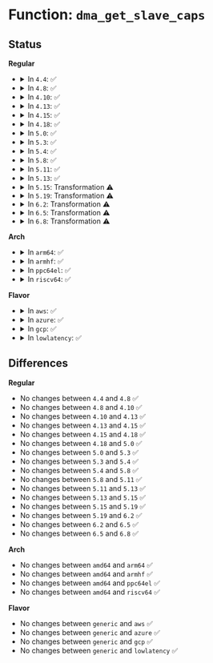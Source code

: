 # Function: <code>dma_get_slave_caps</code>

## Status
<b>Regular</b>
<ul>
<li>
<details>
<summary>In <code>4.4</code>: ✅</summary>

```c
int dma_get_slave_caps(struct dma_chan *chan, struct dma_slave_caps *caps);
```

**Collision:** Unique Global

**Inline:** No

**Transformation:** False

**Instances:**

```
In drivers/dma/dmaengine.c (ffffffff814bcad0)
Location: drivers/dma/dmaengine.c:471
Inline: False
```
**Symbols:**

```
ffffffff814bcad0-ffffffff814bcb49: dma_get_slave_caps (STB_GLOBAL)
```
</details>
</li>
<li>
<details>
<summary>In <code>4.8</code>: ✅</summary>

```c
int dma_get_slave_caps(struct dma_chan *chan, struct dma_slave_caps *caps);
```

**Collision:** Unique Global

**Inline:** No

**Transformation:** False

**Instances:**

```
In drivers/dma/dmaengine.c (ffffffff8150c550)
Location: drivers/dma/dmaengine.c:475
Inline: False
Direct callers:
  - drivers/tty/serial/8250/8250_dma.c:serial8250_request_dma
  - drivers/tty/serial/8250/8250_dma.c:serial8250_request_dma
```
**Symbols:**

```
ffffffff8150c550-ffffffff8150c5df: dma_get_slave_caps (STB_GLOBAL)
```
</details>
</li>
<li>
<details>
<summary>In <code>4.10</code>: ✅</summary>

```c
int dma_get_slave_caps(struct dma_chan *chan, struct dma_slave_caps *caps);
```

**Collision:** Unique Global

**Inline:** No

**Transformation:** False

**Instances:**

```
In drivers/dma/dmaengine.c (ffffffff81538660)
Location: drivers/dma/dmaengine.c:475
Inline: False
Direct callers:
  - drivers/tty/serial/8250/8250_dma.c:serial8250_request_dma
  - drivers/tty/serial/8250/8250_dma.c:serial8250_request_dma
```
**Symbols:**

```
ffffffff81538660-ffffffff815386ef: dma_get_slave_caps (STB_GLOBAL)
```
</details>
</li>
<li>
<details>
<summary>In <code>4.13</code>: ✅</summary>

```c
int dma_get_slave_caps(struct dma_chan *chan, struct dma_slave_caps *caps);
```

**Collision:** Unique Global

**Inline:** No

**Transformation:** False

**Instances:**

```
In drivers/dma/dmaengine.c (ffffffff8154bf70)
Location: drivers/dma/dmaengine.c:475
Inline: False
Direct callers:
  - drivers/tty/serial/8250/8250_dma.c:serial8250_request_dma
  - drivers/tty/serial/8250/8250_dma.c:serial8250_request_dma
```
**Symbols:**

```
ffffffff8154bf70-ffffffff8154bfff: dma_get_slave_caps (STB_GLOBAL)
```
</details>
</li>
<li>
<details>
<summary>In <code>4.15</code>: ✅</summary>

```c
int dma_get_slave_caps(struct dma_chan *chan, struct dma_slave_caps *caps);
```

**Collision:** Unique Global

**Inline:** No

**Transformation:** False

**Instances:**

```
In drivers/dma/dmaengine.c (ffffffff815af500)
Location: drivers/dma/dmaengine.c:475
Inline: False
Direct callers:
  - drivers/tty/serial/8250/8250_dma.c:serial8250_request_dma
  - drivers/tty/serial/8250/8250_dma.c:serial8250_request_dma
```
**Symbols:**

```
ffffffff815af500-ffffffff815af58f: dma_get_slave_caps (STB_GLOBAL)
```
</details>
</li>
<li>
<details>
<summary>In <code>4.18</code>: ✅</summary>

```c
int dma_get_slave_caps(struct dma_chan *chan, struct dma_slave_caps *caps);
```

**Collision:** Unique Global

**Inline:** No

**Transformation:** False

**Instances:**

```
In drivers/dma/dmaengine.c (ffffffff815e78b0)
Location: drivers/dma/dmaengine.c:475
Inline: False
Direct callers:
  - drivers/tty/serial/8250/8250_dma.c:serial8250_request_dma
  - drivers/tty/serial/8250/8250_dma.c:serial8250_request_dma
```
**Symbols:**

```
ffffffff815e78b0-ffffffff815e793f: dma_get_slave_caps (STB_GLOBAL)
```
</details>
</li>
<li>
<details>
<summary>In <code>5.0</code>: ✅</summary>

```c
int dma_get_slave_caps(struct dma_chan *chan, struct dma_slave_caps *caps);
```

**Collision:** Unique Global

**Inline:** No

**Transformation:** False

**Instances:**

```
In drivers/dma/dmaengine.c (ffffffff81601d10)
Location: drivers/dma/dmaengine.c:473
Inline: False
Direct callers:
  - drivers/tty/serial/8250/8250_dma.c:serial8250_request_dma
  - drivers/tty/serial/8250/8250_dma.c:serial8250_request_dma
```
**Symbols:**

```
ffffffff81601d10-ffffffff81601d99: dma_get_slave_caps (STB_GLOBAL)
```
</details>
</li>
<li>
<details>
<summary>In <code>5.3</code>: ✅</summary>

```c
int dma_get_slave_caps(struct dma_chan *chan, struct dma_slave_caps *caps);
```

**Collision:** Unique Global

**Inline:** No

**Transformation:** False

**Instances:**

```
In drivers/dma/dmaengine.c (ffffffff816346b0)
Location: drivers/dma/dmaengine.c:463
Inline: False
Direct callers:
  - drivers/tty/serial/8250/8250_dma.c:serial8250_request_dma
  - drivers/tty/serial/8250/8250_dma.c:serial8250_request_dma
```
**Symbols:**

```
ffffffff816346b0-ffffffff81634739: dma_get_slave_caps (STB_GLOBAL)
```
</details>
</li>
<li>
<details>
<summary>In <code>5.4</code>: ✅</summary>

```c
int dma_get_slave_caps(struct dma_chan *chan, struct dma_slave_caps *caps);
```

**Collision:** Unique Global

**Inline:** No

**Transformation:** False

**Instances:**

```
In drivers/dma/dmaengine.c (ffffffff816563e0)
Location: drivers/dma/dmaengine.c:463
Inline: False
Direct callers:
  - drivers/tty/serial/8250/8250_dma.c:serial8250_request_dma
  - drivers/tty/serial/8250/8250_dma.c:serial8250_request_dma
```
**Symbols:**

```
ffffffff816563e0-ffffffff8165646f: dma_get_slave_caps (STB_GLOBAL)
```
</details>
</li>
<li>
<details>
<summary>In <code>5.8</code>: ✅</summary>

```c
int dma_get_slave_caps(struct dma_chan *chan, struct dma_slave_caps *caps);
```

**Collision:** Unique Global

**Inline:** No

**Transformation:** False

**Instances:**

```
In drivers/dma/dmaengine.c (ffffffff81706440)
Location: drivers/dma/dmaengine.c:570
Inline: False
Direct callers:
  - drivers/tty/serial/8250/8250_dma.c:serial8250_request_dma
  - drivers/tty/serial/8250/8250_dma.c:serial8250_request_dma
```
**Symbols:**

```
ffffffff81706440-ffffffff817064e6: dma_get_slave_caps (STB_GLOBAL)
```
</details>
</li>
<li>
<details>
<summary>In <code>5.11</code>: ✅</summary>

```c
int dma_get_slave_caps(struct dma_chan *chan, struct dma_slave_caps *caps);
```

**Collision:** Unique Global

**Inline:** No

**Transformation:** False

**Instances:**

```
In drivers/dma/dmaengine.c (ffffffff81723770)
Location: drivers/dma/dmaengine.c:570
Inline: False
Direct callers:
  - drivers/tty/serial/8250/8250_dma.c:serial8250_request_dma
  - drivers/tty/serial/8250/8250_dma.c:serial8250_request_dma
```
**Symbols:**

```
ffffffff81723770-ffffffff81723851: dma_get_slave_caps (STB_GLOBAL)
```
</details>
</li>
<li>
<details>
<summary>In <code>5.13</code>: ✅</summary>

```c
int dma_get_slave_caps(struct dma_chan *chan, struct dma_slave_caps *caps);
```

**Collision:** Unique Global

**Inline:** No

**Transformation:** False

**Instances:**

```
In drivers/dma/dmaengine.c (ffffffff817049c0)
Location: drivers/dma/dmaengine.c:570
Inline: False
Direct callers:
  - drivers/tty/serial/8250/8250_dma.c:serial8250_request_dma
  - drivers/tty/serial/8250/8250_dma.c:serial8250_request_dma
```
**Symbols:**

```
ffffffff817049c0-ffffffff81704aa1: dma_get_slave_caps (STB_GLOBAL)
```
</details>
</li>
<li>
<details>
<summary>In <code>5.15</code>: Transformation ⚠️</summary>

```c
int dma_get_slave_caps(struct dma_chan *chan, struct dma_slave_caps *caps);
```

**Collision:** Unique Global

**Inline:** No

**Transformation:** True

**Instances:**

```
In drivers/dma/dmaengine.c (0)
Location: drivers/dma/dmaengine.c:570
Inline: False
Direct callers:
  - drivers/tty/serial/8250/8250_dma.c:serial8250_request_dma
  - drivers/tty/serial/8250/8250_dma.c:serial8250_request_dma
```
**Symbols:**

```
ffffffff81cf3d88-ffffffff81cf3d9d: dma_get_slave_caps.cold (STB_LOCAL)
ffffffff81780660-ffffffff8178077a: dma_get_slave_caps (STB_GLOBAL)
```
</details>
</li>
<li>
<details>
<summary>In <code>5.19</code>: Transformation ⚠️</summary>

```c
int dma_get_slave_caps(struct dma_chan *chan, struct dma_slave_caps *caps);
```

**Collision:** Unique Global

**Inline:** No

**Transformation:** True

**Instances:**

```
In drivers/dma/dmaengine.c (0)
Location: drivers/dma/dmaengine.c:570
Inline: False
Direct callers:
  - drivers/tty/serial/8250/8250_dma.c:serial8250_request_dma
  - drivers/tty/serial/8250/8250_dma.c:serial8250_request_dma
  - drivers/tty/serial/8250/8250_dma.c:serial8250_request_dma
```
**Symbols:**

```
ffffffff81ebbf41-ffffffff81ebbf56: dma_get_slave_caps.cold (STB_LOCAL)
ffffffff818b7120-ffffffff818b724c: dma_get_slave_caps (STB_GLOBAL)
```
</details>
</li>
<li>
<details>
<summary>In <code>6.2</code>: Transformation ⚠️</summary>

```c
int dma_get_slave_caps(struct dma_chan *chan, struct dma_slave_caps *caps);
```

**Collision:** Unique Global

**Inline:** No

**Transformation:** True

**Instances:**

```
In drivers/dma/dmaengine.c (0)
Location: drivers/dma/dmaengine.c:571
Inline: False
Direct callers:
  - drivers/tty/serial/8250/8250_dma.c:serial8250_request_dma
  - drivers/tty/serial/8250/8250_dma.c:serial8250_request_dma
  - drivers/tty/serial/8250/8250_dma.c:serial8250_request_dma
```
**Symbols:**

```
ffffffff8209378e-ffffffff820937a3: dma_get_slave_caps.cold (STB_LOCAL)
ffffffff81a03fb0-ffffffff81a040dc: dma_get_slave_caps (STB_GLOBAL)
```
</details>
</li>
<li>
<details>
<summary>In <code>6.5</code>: Transformation ⚠️</summary>

```c
int dma_get_slave_caps(struct dma_chan *chan, struct dma_slave_caps *caps);
```

**Collision:** Unique Global

**Inline:** No

**Transformation:** True

**Instances:**

```
In drivers/dma/dmaengine.c (0)
Location: drivers/dma/dmaengine.c:571
Inline: False
Direct callers:
  - drivers/tty/serial/8250/8250_dma.c:serial8250_request_dma
  - drivers/tty/serial/8250/8250_dma.c:serial8250_request_dma
  - drivers/tty/serial/8250/8250_dma.c:serial8250_request_dma
```
**Symbols:**

```
ffffffff8211449a-ffffffff821144af: dma_get_slave_caps.cold (STB_LOCAL)
ffffffff81a4ce10-ffffffff81a4cf3c: dma_get_slave_caps (STB_GLOBAL)
```
</details>
</li>
<li>
<details>
<summary>In <code>6.8</code>: Transformation ⚠️</summary>

```c
int dma_get_slave_caps(struct dma_chan *chan, struct dma_slave_caps *caps);
```

**Collision:** Unique Global

**Inline:** No

**Transformation:** True

**Instances:**

```
In drivers/dma/dmaengine.c (0)
Location: drivers/dma/dmaengine.c:571
Inline: False
Direct callers:
  - drivers/tty/serial/8250/8250_dma.c:serial8250_request_dma
  - drivers/tty/serial/8250/8250_dma.c:serial8250_request_dma
  - drivers/tty/serial/8250/8250_dma.c:serial8250_request_dma
```
**Symbols:**

```
ffffffff821f1e84-ffffffff821f1e99: dma_get_slave_caps.cold (STB_LOCAL)
ffffffff81a98a60-ffffffff81a98b8c: dma_get_slave_caps (STB_GLOBAL)
```
</details>
</li>
</ul>
<b>Arch</b>
<ul>
<li>
<details>
<summary>In <code>arm64</code>: ✅</summary>

```c
int dma_get_slave_caps(struct dma_chan *chan, struct dma_slave_caps *caps);
```

**Collision:** Unique Global

**Inline:** No

**Transformation:** False

**Instances:**

```
In drivers/dma/dmaengine.c (ffff8000107fc030)
Location: drivers/dma/dmaengine.c:463
Inline: False
Direct callers:
  - drivers/tty/serial/8250/8250_dma.c:serial8250_request_dma
  - drivers/tty/serial/8250/8250_dma.c:serial8250_request_dma
  - drivers/tty/serial/amba-pl011.c:pl011_dma_probe
```
**Symbols:**

```
ffff8000107fc030-ffff8000107fc0fc: dma_get_slave_caps (STB_GLOBAL)
```
</details>
</li>
<li>
<details>
<summary>In <code>armhf</code>: ✅</summary>

```c
int dma_get_slave_caps(struct dma_chan *chan, struct dma_slave_caps *caps);
```

**Collision:** Unique Global

**Inline:** No

**Transformation:** False

**Instances:**

```
In drivers/dma/dmaengine.c (c091d7a8)
Location: drivers/dma/dmaengine.c:463
Inline: False
Direct callers:
  - drivers/tty/serial/8250/8250_dma.c:serial8250_request_dma
  - drivers/tty/serial/8250/8250_dma.c:serial8250_request_dma
  - drivers/tty/serial/amba-pl011.c:pl011_dma_probe
  - sound/soc/soc-generic-dmaengine-pcm.c:dmaengine_pcm_new
  - sound/soc/soc-generic-dmaengine-pcm.c:dmaengine_pcm_open
```
**Symbols:**

```
c091d7a8-c091d868: dma_get_slave_caps (STB_GLOBAL)
```
</details>
</li>
<li>
<details>
<summary>In <code>ppc64el</code>: ✅</summary>

```c
int dma_get_slave_caps(struct dma_chan *chan, struct dma_slave_caps *caps);
```

**Collision:** Unique Global

**Inline:** No

**Transformation:** False

**Instances:**

```
In drivers/dma/dmaengine.c (c0000000008c6700)
Location: drivers/dma/dmaengine.c:463
Inline: False
Direct callers:
  - drivers/tty/serial/8250/8250_dma.c:serial8250_request_dma
  - drivers/tty/serial/8250/8250_dma.c:serial8250_request_dma
```
**Symbols:**

```
c0000000008c6700-c0000000008c67bc: dma_get_slave_caps (STB_GLOBAL)
```
</details>
</li>
<li>
<details>
<summary>In <code>riscv64</code>: ✅</summary>

```c
int dma_get_slave_caps(struct dma_chan *chan, struct dma_slave_caps *caps);
```

**Collision:** Unique Global

**Inline:** No

**Transformation:** False

**Instances:**

```
In drivers/dma/dmaengine.c (ffffffe000515ad4)
Location: drivers/dma/dmaengine.c:463
Inline: False
Direct callers:
  - drivers/tty/serial/8250/8250_dma.c:serial8250_request_dma
  - drivers/tty/serial/8250/8250_dma.c:serial8250_request_dma
```
**Symbols:**

```
ffffffe000515ad4-ffffffe000515b66: dma_get_slave_caps (STB_GLOBAL)
```
</details>
</li>
</ul>
<b>Flavor</b>
<ul>
<li>
<details>
<summary>In <code>aws</code>: ✅</summary>

```c
int dma_get_slave_caps(struct dma_chan *chan, struct dma_slave_caps *caps);
```

**Collision:** Unique Global

**Inline:** No

**Transformation:** False

**Instances:**

```
In drivers/dma/dmaengine.c (ffffffff8161c280)
Location: drivers/dma/dmaengine.c:463
Inline: False
Direct callers:
  - drivers/tty/serial/8250/8250_dma.c:serial8250_request_dma
  - drivers/tty/serial/8250/8250_dma.c:serial8250_request_dma
```
**Symbols:**

```
ffffffff8161c280-ffffffff8161c30f: dma_get_slave_caps (STB_GLOBAL)
```
</details>
</li>
<li>
<details>
<summary>In <code>azure</code>: ✅</summary>

```c
int dma_get_slave_caps(struct dma_chan *chan, struct dma_slave_caps *caps);
```

**Collision:** Unique Global

**Inline:** No

**Transformation:** False

**Instances:**

```
In drivers/dma/dmaengine.c (ffffffff81610970)
Location: drivers/dma/dmaengine.c:463
Inline: False
Direct callers:
  - drivers/tty/serial/8250/8250_dma.c:serial8250_request_dma
  - drivers/tty/serial/8250/8250_dma.c:serial8250_request_dma
```
**Symbols:**

```
ffffffff81610970-ffffffff816109ff: dma_get_slave_caps (STB_GLOBAL)
```
</details>
</li>
<li>
<details>
<summary>In <code>gcp</code>: ✅</summary>

```c
int dma_get_slave_caps(struct dma_chan *chan, struct dma_slave_caps *caps);
```

**Collision:** Unique Global

**Inline:** No

**Transformation:** False

**Instances:**

```
In drivers/dma/dmaengine.c (ffffffff8164a220)
Location: drivers/dma/dmaengine.c:463
Inline: False
Direct callers:
  - drivers/tty/serial/8250/8250_dma.c:serial8250_request_dma
  - drivers/tty/serial/8250/8250_dma.c:serial8250_request_dma
```
**Symbols:**

```
ffffffff8164a220-ffffffff8164a2af: dma_get_slave_caps (STB_GLOBAL)
```
</details>
</li>
<li>
<details>
<summary>In <code>lowlatency</code>: ✅</summary>

```c
int dma_get_slave_caps(struct dma_chan *chan, struct dma_slave_caps *caps);
```

**Collision:** Unique Global

**Inline:** No

**Transformation:** False

**Instances:**

```
In drivers/dma/dmaengine.c (ffffffff81664730)
Location: drivers/dma/dmaengine.c:463
Inline: False
Direct callers:
  - drivers/tty/serial/8250/8250_dma.c:serial8250_request_dma
  - drivers/tty/serial/8250/8250_dma.c:serial8250_request_dma
```
**Symbols:**

```
ffffffff81664730-ffffffff816647bf: dma_get_slave_caps (STB_GLOBAL)
```
</details>
</li>
</ul>

## Differences
<b>Regular</b>
<ul>
<li>
No changes between <code>4.4</code> and <code>4.8</code> ✅
</li>
<li>
No changes between <code>4.8</code> and <code>4.10</code> ✅
</li>
<li>
No changes between <code>4.10</code> and <code>4.13</code> ✅
</li>
<li>
No changes between <code>4.13</code> and <code>4.15</code> ✅
</li>
<li>
No changes between <code>4.15</code> and <code>4.18</code> ✅
</li>
<li>
No changes between <code>4.18</code> and <code>5.0</code> ✅
</li>
<li>
No changes between <code>5.0</code> and <code>5.3</code> ✅
</li>
<li>
No changes between <code>5.3</code> and <code>5.4</code> ✅
</li>
<li>
No changes between <code>5.4</code> and <code>5.8</code> ✅
</li>
<li>
No changes between <code>5.8</code> and <code>5.11</code> ✅
</li>
<li>
No changes between <code>5.11</code> and <code>5.13</code> ✅
</li>
<li>
No changes between <code>5.13</code> and <code>5.15</code> ✅
</li>
<li>
No changes between <code>5.15</code> and <code>5.19</code> ✅
</li>
<li>
No changes between <code>5.19</code> and <code>6.2</code> ✅
</li>
<li>
No changes between <code>6.2</code> and <code>6.5</code> ✅
</li>
<li>
No changes between <code>6.5</code> and <code>6.8</code> ✅
</li>
</ul>
<b>Arch</b>
<ul>
<li>
No changes between <code>amd64</code> and <code>arm64</code> ✅
</li>
<li>
No changes between <code>amd64</code> and <code>armhf</code> ✅
</li>
<li>
No changes between <code>amd64</code> and <code>ppc64el</code> ✅
</li>
<li>
No changes between <code>amd64</code> and <code>riscv64</code> ✅
</li>
</ul>
<b>Flavor</b>
<ul>
<li>
No changes between <code>generic</code> and <code>aws</code> ✅
</li>
<li>
No changes between <code>generic</code> and <code>azure</code> ✅
</li>
<li>
No changes between <code>generic</code> and <code>gcp</code> ✅
</li>
<li>
No changes between <code>generic</code> and <code>lowlatency</code> ✅
</li>
</ul>
